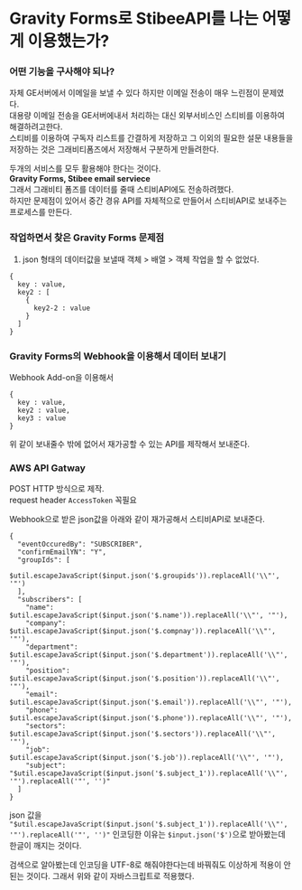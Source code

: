 # Gravity Forms로 StibeeAPI를 나는 어떻게 이용했는가?
### 어떤 기능을 구사해야 되나?
자체 GE서버에서 이메일을 보낼 수 있다 하지만 이메일 전송이 매우 느린점이 문제였다.  
대용량 이메일 전송을 GE서버에내서 처리하는 대신 외부서비스인 스티비를 이용하여 해결하려고한다.  
스티비를 이용하여 구독자 리스트를 간결하게 저장하고 그 이외의 필요한 설문 내용들을 저장하는 것은 그래비티폼즈에서 저장해서 구분하게 만들려한다.

두개의 서비스를 모두 활용해야 한다는 것이다.  
**Gravity Forms, Stibee email serviece**  
그래서 그래비티 폼즈를 데이터를 줄때 스티비API에도 전송하려했다.  
하지만 문제점이 있어서 중간 경유 API를 자체적으로 만들어서 스티비API로 보내주는 프로세스를 만든다.

### 작업하면서 찾은 Gravity Forms 문제점  

1. json 형태의 데이터값을 보낼때 객체 > 배열 > 객체 작업을 할 수 없었다.

  ```raw
  {
    key : value,
    key2 : [
      {
        key2-2 : value
      }
    ]
  }
  ```

### Gravity Forms의 Webhook을 이용해서 데이터 보내기

Webhook Add-on을 이용해서

```raw
{
  key : value,
  key2 : value,
  key3 : value
}
```

위 같이 보내줄수 밖에 없어서 재가공할 수 있는 API를 제작해서 보내준다.

### AWS API Gatway

POST HTTP 방식으로 제작.  
request header `AccessToken` 꼭필요

Webhook으로 받은 json값을 아래와 같이 재가공해서 스티비API로 보내준다.
```raw
{
  "eventOccuredBy": "SUBSCRIBER",
  "confirmEmailYN": "Y",
  "groupIds": [
    $util.escapeJavaScript($input.json('$.groupids')).replaceAll('\\"', '"')
  ],
  "subscribers": [
    "name": $util.escapeJavaScript($input.json('$.name')).replaceAll('\\"', '"'),
    "company": $util.escapeJavaScript($input.json('$.compnay')).replaceAll('\\"', '"'),
    "department": $util.escapeJavaScript($input.json('$.department')).replaceAll('\\"', '"'),
    "position": $util.escapeJavaScript($input.json('$.position')).replaceAll('\\"', '"'),
    "email": $util.escapeJavaScript($input.json('$.email')).replaceAll('\\"', '"'),
    "phone": $util.escapeJavaScript($input.json('$.phone')).replaceAll('\\"', '"'),
    "sectors": $util.escapeJavaScript($input.json('$.sectors')).replaceAll('\\"', '"'),
    "job": $util.escapeJavaScript($input.json('$.job')).replaceAll('\\"', '"'),
    "subject": "$util.escapeJavaScript($input.json('$.subject_1')).replaceAll('\\"', '"').replaceAll('"', '')"
  ]
}
```

json 값을 `"$util.escapeJavaScript($input.json('$.subject_1')).replaceAll('\\"', '"').replaceAll('"', '')"` 인코딩한 이유는 `$input.json('$')`으로 받아봤는데 한글이 깨지는 것이다.

검색으로 알아봤는데 인코딩을 UTF-8로 해줘야한다는데 바꿔줘도 이상하게 적용이 안된는 것이다.
그래서 위와 같이 자바스크립트로 적용했다.
